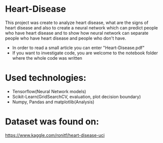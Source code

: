 # Heart-Disease
This project was create to analyze heart disease, what are the signs of heart disease and also to create a neural network which can predict people who have heart disease and to show how neural network can separate people who have heart disease and people who don't have.

- In order to read a small article you can enter "Heart-Disease.pdf"
- If you want to investigate code, you are welcome to the notebook folder where the whole code was written
# Used technologies:

- Tensorflow(Neural Network models)
- Scikit-Learn(GridSearchCV, evaluation, plot decision boundary)
- Numpy, Pandas and matplotlib(Analysis)

# Dataset was found on:
https://www.kaggle.com/ronitf/heart-disease-uci
